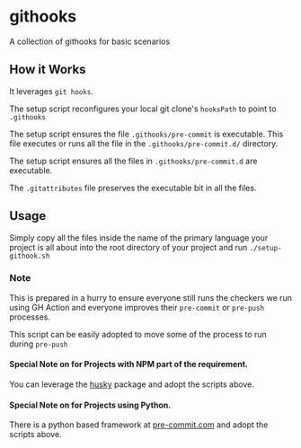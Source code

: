# githooks

A collection of githooks for basic scenarios

## How it Works

It leverages `git hooks`.

The setup script reconfigures your local git clone's `hooksPath` to point to `.githooks`

The setup script ensures the file `.githooks/pre-commit` is executable. This file executes
or runs all the file in the `.githooks/pre-commit.d/` directory. 

The setup script ensures all the files in `.githooks/pre-commit.d` are executable.

The `.gitattributes` file preserves the executable bit in all the files.

## Usage

Simply copy all the files inside the name of the primary language your project is all about
into the root directory of your project and run `./setup-githook.sh`

### Note

This is prepared in a hurry to ensure everyone still runs the checkers we run using GH Action 
and everyone improves their `pre-commit` or `pre-push` processes.

This script can be easily adopted to move some of the process to run during `pre-push`

#### Special Note on for Projects with NPM part of the requirement.

You can leverage the [husky](https://typicode.github.io/husky/) package and adopt the scripts above.

#### Special Note on for Projects using Python.

There is a python based framework at [pre-commit.com](https://pre-commit.com) and adopt the scripts above.
